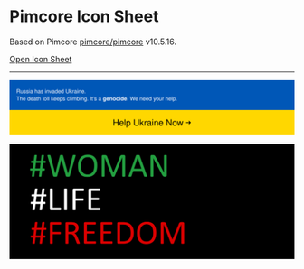 # Pimcore Icon Sheet

Based on Pimcore [pimcore/pimcore](https://github.com/pimcore/pimcore) v10.5.16.  

[Open Icon Sheet](https://muetze42.github.io/pimcore-icon-sheet/)

---

[![Stand With Ukraine](https://raw.githubusercontent.com/vshymanskyy/StandWithUkraine/main/banner2-direct.svg)](https://vshymanskyy.github.io/StandWithUkraine/)

[![Woman. Life. Freedom.](https://raw.githubusercontent.com/Muetze42/Muetze42/2033b219c6cce0cb656c34da5246434c27919bcd/files/iran-banner-big.svg)](https://linktr.ee/CurrentPetitionsFreeIran)
